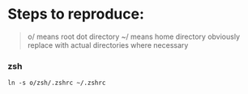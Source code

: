 # Steps to reproduce:
> o/ means root dot directory
> ~/ means home directory
> obviously replace with actual directories where necessary

### zsh
`ln -s o/zsh/.zshrc ~/.zshrc`
